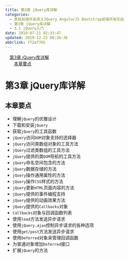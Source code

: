 ```yaml
---
title: 第3章 jQuery库详解
categories: 
  - 疯狂前端开发讲义JQuery AngularJS Bootstrap前端开发实战
  - 第3章 jQuery库详解
  - 3.1 jQuery入门
date: 2019-07-21 02:33:47
updated: 2019-12-22 08:26:36
abbrlink: 7f2af765
---
```

<div id='my_toc'><a href="/JavaReadingNotes/7f2af765/#第3章-jQuery库详解" class="header_1">第3章 jQuery库详解</a><br><a href="/JavaReadingNotes/7f2af765/#本章要点" class="header_2">本章要点</a><br></div>
<style>.header_1{margin-left: 1em;}.header_2{margin-left: 2em;}.header_3{margin-left: 3em;}.header_4{margin-left: 4em;}.header_5{margin-left: 5em;}.header_6{margin-left: 6em;}</style>
<!--more-->
<script>if (navigator.platform.search('arm')==-1){document.getElementById('my_toc').style.display = 'none';}var e,p = document.getElementsByTagName('p');while (p.length>0) {e = p[0];e.parentElement.removeChild(e);}</script>

<!--end-->
<!--SSTStart-->
# 第3章 jQuery库详解 #
## 本章要点 ##
- 理解`jQuery`的优雅设计
- 下载和安装`jQuery`
- 获取`jQuery`的工具函数
- `jQuery`访问`DOM`对象支持的选择器
- `jQuery`访问类数组对象的工具方法
- `jQuery`过滤类数组的工具方法
- `jQuery`提供的类`DOM`导航的工具方法
- `jQuery`命名空间包含的方法
- `jQuery`数据存储的方法
- `jQuery`操作通用属性的方法
- `jQuery`操作`CSS`样式的方法
- `jQuery`更新`HTML`页面内容的方法
- `jQuery`提供的事件编程支持
- `jQuery`提供的动画效果方法
- `jQuery`提供的`Callbacks`对象
- `Callbacks`对象与回调函数列表
- 使用`load`方法发送异步请求
- 使用`jQuery.ajax`控制异步请求的各种选项
- 使用`get/post`方法发送异步请求
- 使用`Deferred`对象来管理回调函数
- 为普通对象增加`Deferred`接口
- 扩展`jQuery`的方法

<!--SSTStop-->
